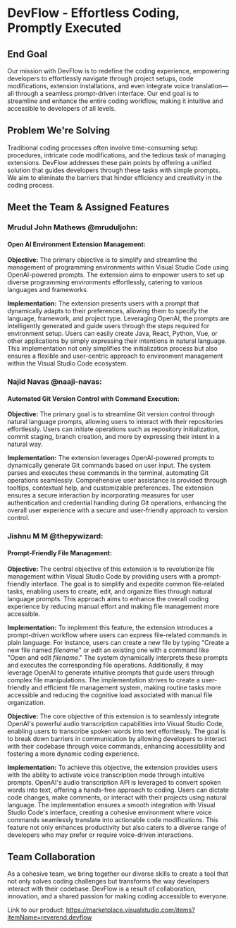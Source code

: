 # DevFlow - Effortless Coding, Promptly Executed

## End Goal
Our mission with DevFlow is to redefine the coding experience, empowering developers to effortlessly navigate through project setups, code modifications, extension installations, and even integrate voice translation—all through a seamless prompt-driven interface. Our end goal is to streamline and enhance the entire coding workflow, making it intuitive and accessible to developers of all levels.

## Problem We're Solving
Traditional coding processes often involve time-consuming setup procedures, intricate code modifications, and the tedious task of managing extensions. DevFlow addresses these pain points by offering a unified solution that guides developers through these tasks with simple prompts. We aim to eliminate the barriers that hinder efficiency and creativity in the coding process.

## Meet the Team & Assigned Features

### Mrudul John Mathews @mruduljohn:
#### Open AI Environment Extension Management:
**Objective:**
The primary objective is to simplify and streamline the management of programming environments within Visual Studio Code using OpenAI-powered prompts. The extension aims to empower users to set up diverse programming environments effortlessly, catering to various languages and frameworks.

**Implementation:**
The extension presents users with a prompt that dynamically adapts to their preferences, allowing them to specify the language, framework, and project type. Leveraging OpenAI, the prompts are intelligently generated and guide users through the steps required for environment setup. Users can easily create Java, React, Python, Vue, or other applications by simply expressing their intentions in natural language. This implementation not only simplifies the initialization process but also ensures a flexible and user-centric approach to environment management within the Visual Studio Code ecosystem.

### Najid Navas @naaji-navas:
#### Automated Git Version Control with Command Execution:
**Objective:**
The primary goal is to streamline Git version control through natural language prompts, allowing users to interact with their repositories effortlessly. Users can initiate operations such as repository initialization, commit staging, branch creation, and more by expressing their intent in a natural way.

**Implementation:**
The extension leverages OpenAI-powered prompts to dynamically generate Git commands based on user input. The system parses and executes these commands in the terminal, automating Git operations seamlessly. Comprehensive user assistance is provided through tooltips, contextual help, and customizable preferences. The extension ensures a secure interaction by incorporating measures for user authentication and credential handling during Git operations, enhancing the overall user experience with a secure and user-friendly approach to version control.

### Jishnu M M @thepywizard:
#### Prompt-Friendly File Management:
**Objective:**
The central objective of this extension is to revolutionize file management within Visual Studio Code by providing users with a prompt-friendly interface. The goal is to simplify and expedite common file-related tasks, enabling users to create, edit, and organize files through natural language prompts. This approach aims to enhance the overall coding experience by reducing manual effort and making file management more accessible.

**Implementation:**
To implement this feature, the extension introduces a prompt-driven workflow where users can express file-related commands in plain language. For instance, users can create a new file by typing "Create a new file named *filename*" or edit an existing one with a command like "Open and edit *filename*." The system dynamically interprets these prompts and executes the corresponding file operations. Additionally, it may leverage OpenAI to generate intuitive prompts that guide users through complex file manipulations. The implementation strives to create a user-friendly and efficient file management system, making routine tasks more accessible and reducing the cognitive load associated with manual file organization.

**Objective:**
The core objective of this extension is to seamlessly integrate OpenAI's powerful audio transcription capabilities into Visual Studio Code, enabling users to transcribe spoken words into text effortlessly. The goal is to break down barriers in communication by allowing developers to interact with their codebase through voice commands, enhancing accessibility and fostering a more dynamic coding experience.

**Implementation:**
To achieve this objective, the extension provides users with the ability to activate voice transcription mode through intuitive prompts. OpenAI's audio transcription API is leveraged to convert spoken words into text, offering a hands-free approach to coding. Users can dictate code changes, make comments, or interact with their projects using natural language. The implementation ensures a smooth integration with Visual Studio Code's interface, creating a cohesive environment where voice commands seamlessly translate into actionable code modifications. This feature not only enhances productivity but also caters to a diverse range of developers who may prefer or require voice-driven interactions.

## Team Collaboration
As a cohesive team, we bring together our diverse skills to create a tool that not only solves coding challenges but transforms the way developers interact with their codebase. DevFlow is a result of collaboration, innovation, and a shared passion for making coding accessible to everyone.


Link to our product:
https://marketplace.visualstudio.com/items?itemName=reverend.devflow